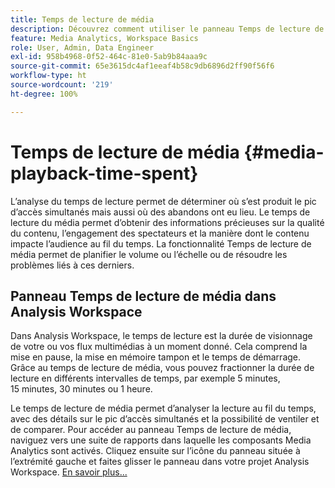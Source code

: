 ```yaml
---
title: Temps de lecture de média
description: Découvrez comment utiliser le panneau Temps de lecture de média pour analyser le temps de lecture et comprendre le pic d’accès simultanés et l’endroit où des abandons ont eu lieu.
feature: Media Analytics, Workspace Basics
role: User, Admin, Data Engineer
exl-id: 958b4968-0f52-464c-81e0-5ab9b84aaa9c
source-git-commit: 65e3615dc4af1eeaf4b58c9db6896d2ff90f56f6
workflow-type: ht
source-wordcount: '219'
ht-degree: 100%

---
```


# Temps de lecture de média {#media-playback-time-spent}

L’analyse du temps de lecture permet de déterminer où s’est produit le pic d’accès simultanés mais aussi où des abandons ont eu lieu. Le temps de lecture du média permet d’obtenir des informations précieuses sur la qualité du contenu, l’engagement des spectateurs et la manière dont le contenu impacte l’audience au fil du temps. La fonctionnalité Temps de lecture de média permet de planifier le volume ou l’échelle ou de résoudre les problèmes liés à ces derniers.

## Panneau Temps de lecture de média dans Analysis Workspace

Dans Analysis Workspace, le temps de lecture est la durée de visionnage de votre ou vos flux multimédias à un moment donné. Cela comprend la mise en pause, la mise en mémoire tampon et le temps de démarrage. Grâce au temps de lecture de média, vous pouvez fractionner la durée de lecture en différents intervalles de temps, par exemple 5 minutes, 15 minutes, 30 minutes ou 1 heure.


Le temps de lecture de média permet d’analyser la lecture au fil du temps, avec des détails sur le pic d’accès simultanés et la possibilité de ventiler et de comparer. Pour accéder au panneau Temps de lecture de média, naviguez vers une suite de rapports dans laquelle les composants Media Analytics sont activés. Cliquez ensuite sur l’icône du panneau située à l’extrémité gauche et faites glisser le panneau dans votre projet Analysis Workspace. [En savoir plus...](https://experienceleague.adobe.com/docs/analytics/analyze/analysis-workspace/panels/media-playback-timespent/media-playback-time-spent.html?lang=fr)

<!-- ## DOES THIS APPLY Get Concurrent Viewers via Analytics Reporting API

REVISE You can also get concurrent viewer data for up to 1-month at a time at minute-level granularity using the Analytics Reporting API 2.0.  The reporting API uses the same definition of concurrent viewers as Analysis Workspace.  For more information see [_*Get concurrent viewers JSON report data with Analytics 2.0 APIs*_](/help/media-reports/media-default-reports/get-concurrent-json20.md). -->
